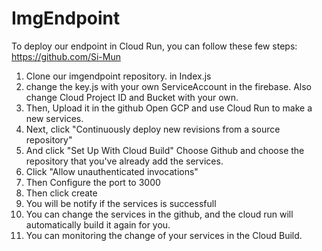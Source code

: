 ﻿# ImgEndpoint
 

To deploy our endpoint in Cloud Run, you can follow these few steps:
 https://github.com/Si-Mun
1.	Clone our imgendpoint repository. in Index.js 
2.	change the key.js with your own ServiceAccount in the firebase. Also change Cloud Project ID and Bucket with your own. 
3.	Then, Upload it in the github Open GCP and use Cloud Run to make a new services. 
4.	Next, click "Continuously deploy new revisions from a source repository" 
5.	And click "Set Up With Cloud Build" Choose Github and choose the repository that you've already add the services. 
6.	Click "Allow unauthenticated invocations" 
7.	Then Configure the port to 3000 
8.	Then click create 
9.	You will be notify if the services is successfull 
10.	You can change the services in the github, and the cloud run will automatically build it again for you. 
11.	You can monitoring the change of your services in the Cloud Build.


